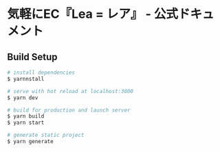 # 気軽にEC『Lea = レア』 - 公式ドキュメント

## Build Setup

```bash
# install dependencies
$ yarnnstall

# serve with hot reload at localhost:3000
$ yarn dev

# build for production and launch server
$ yarn build
$ yarn start

# generate static project
$ yarn generate
```
